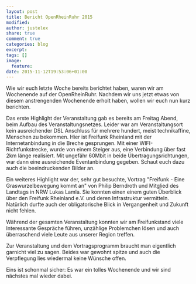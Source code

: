 ```yaml
---
layout: post
title: Bericht OpenRheinRuhr 2015
modified:
author: justelex
share: true
comment: true
categories: blog 
excerpt:
tags: []
image:
  feature:
date: 2015-11-12T19:53:06+01:00
---
```


Wie wir euch letzte Woche bereits berichtet haben, waren wir am Wochenende auf der OpenRheinRuhr. Nachdem wir uns jetzt etwas von diesem anstrengenden Wochenende erholt haben, wollen wir euch nun kurz berichten.

Das erste Highlight der Veranstaltung gab es bereits am Freitag Abend, beim Aufbau des Veranstaltungsnetzes. Leider war am Veranstaltungsort kein ausreichender DSL Anschluss für mehrere hundert, meist technikaffine, Menschen zu bekommen. Hier ist Freifunk Rheinland mit der Internetanbindung in die Breche gesprungen. Mit einer WIFI-Richtfunkstrecke, wurde von einem Steiger aus, eine Verbindung über fast 2km länge realisiert. Mit ungefähr 60Mbit in beide Übertragungsrichtungen, war dann eine ausreichende Eventanbindung gegeben. Schaut euch dazu auch die beeindruckenden Bilder an.

Ein weiteres Highlight war der, sehr gut besuchte, Vortrag "Freifunk - Eine Graswurzelbewegung kommt an" von Philip Berndroth und Mitglied des Landtags in NRW Lukas Lamla. Sie konnten einen einem guten Überblick über den Freifunk Rheinland e.V. und deren Infrastruktur vermitteln. Natürlich durfte auch der obligatorische Blick in Vergangenheit und Zukunft nicht fehlen.

Während der gesamten Veranstaltung konnten wir am Freifunkstand viele Interessante Gespräche führen, unzählige Problemchen lösen und auch überraschend viele Leute aus unserer Region treffen.

Zur Veranstaltung und dem Vortragsprogramm braucht man eigentlich garnicht viel zu sagen. Beides war gewohnt spitze und auch die Verpflegung lies wiedermal keine Wünsche offen.

Eins ist schonmal sicher: Es war ein tolles Wochenende und wir sind nächstes mal wieder dabei.

